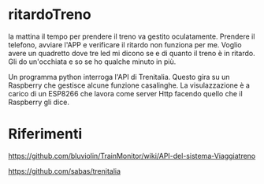 # ritardoTreno

la mattina il tempo per prendere il treno va gestito oculatamente. Prendere il telefono, avviare l'APP e verificare il ritardo non funziona per me.
Voglio avere un quadretto dove tre led mi dicono se e di quanto il treno è in ritardo. Gli do un'occhiata e so se ho qualche minuto in più.

Un programma python interroga l'API di Trenitalia. Questo gira su un Raspberry che gestisce alcune funzione casalinghe. La visulazzazione è a carico di un ESP8266 che lavora come server Http facendo quello che il Raspberry gli dice.


# Riferimenti
https://github.com/bluviolin/TrainMonitor/wiki/API-del-sistema-Viaggiatreno

https://github.com/sabas/trenitalia

